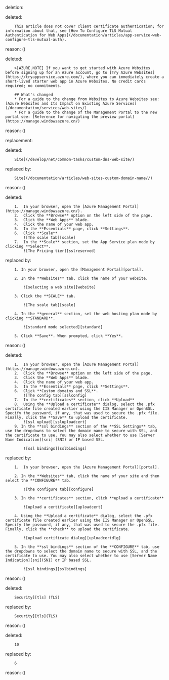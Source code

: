 deletion:

deleted:

		This article does not cover client certificate authentication; for information about that, see [How To Configure TLS Mutual Authentication for Web Apps](/documentation/articles/app-service-web-configure-tls-mutual-auth).

reason: ()

deleted:

		>[AZURE.NOTE] If you want to get started with Azure Websites before signing up for an Azure account, go to [Try Azure Websites](https://tryappservice.azure.com/), where you can immediately create a short-lived starter web app in Azure Websites. No credit cards required; no commitments.
		
		## What's changed
		* For a guide to the change from Websites to Azure Websites see: [Azure Websites and Its Impact on Existing Azure Services](/documentation/services/web-sites/)
		* For a guide to the change of the Management Portal to the new portal see: [Reference for navigating the preview portal](https://manage.windowsazure.cn/)

reason: ()

replacement:

deleted:

		Site](/develop/net/common-tasks/custom-dns-web-site/)

replaced by:

		Site](/documentation/articles/web-sites-custom-domain-name//)

reason: ()

deleted:

		1.	In your browser, open the [Azure Management Portal](https://manage.windowsazure.cn/).
		2.	Click the **Browse** option on the left side of the page.
		3.	Click the **Web Apps** blade.
		4.	Click the name of your web app.
		5.	In the **Essentials** page, click **Settings**.
		6.	Click **Scale**
			![The scale tab][scale]
		7.	In the **Scale** section, set the App Service plan mode by clicking **Select**.
			![The Pricing tier][sslreserved]

replaced by:

		1. In your browser, open the [Management Portal][portal].
		
		2. In the **Websites** tab, click the name of your website.
		
			![selecting a web site][website]
		
		3. Click the **SCALE** tab.
		
			![The scale tab][scale]
		
		4. In the **general** section, set the web hosting plan mode by clicking **STANDARD**.
		
			![standard mode selected][standard]
		
		5. Click **Save**. When prompted, click **Yes**.

reason: ()

deleted:

		1.	In your browser, open the [Azure Management Portal](https://manage.windowsazure.cn).
		2.	Click the **Browse** option on the left side of the page.
		3.	Click the **Web Apps** blade.
		4.	Click the name of your web app.
		5.	In the **Essentials** page, click **Settings**.	
		6.	Click **Custom domains and SSL**.
			![The config tab][sslconfig]
		7.	In the **certificates** section, click **Upload**
		8.	Using the **Upload a certificate** dialog, select the .pfx certificate file created earlier using the IIS Manager or OpenSSL. Specify the password, if any, that was used to secure the .pfx file. Finally, click the **Save** to upload the certificate.
			![ssl upload][ssluploadcert]
		9. In the **ssl bindings** section of the **SSL Settings** tab, use the dropdowns to select the domain name to secure with SSL, and the certificate to use. You may also select whether to use [Server Name Indication][sni] (SNI) or IP based SSL.
		
			![ssl bindings][sslbindings]

replaced by:

		1.	In your browser, open the [Azure Management Portal][portal].
		
		2. In the **Websites** tab, click the name of your site and then select the **CONFIGURE** tab.
		
			![the configure tab][configure]
		
		3. In the **certificates** section, click **upload a certificate**
		
			![upload a certificate][uploadcert]
		
		4. Using the **Upload a certificate** dialog, select the .pfx certificate file created earlier using the IIS Manager or OpenSSL. Specify the password, if any, that was used to secure the .pfx file. Finally, click the **check** to upload the certificate.
			
			![upload certificate dialog][uploadcertdlg]
		
		5. In the **ssl bindings** section of the **CONFIGURE** tab, use the dropdowns to select the domain name to secure with SSL, and the certificate to use. You may also select whether to use [Server Name Indication][sni](SNI) or IP based SSL.
		
			![ssl bindings][sslbindings]

reason: ()

deleted:

		Security][tls] (TLS)

replaced by:

		Security][tls](TLS)

reason: ()

deleted:

		10

replaced by:

		6

reason: ()

